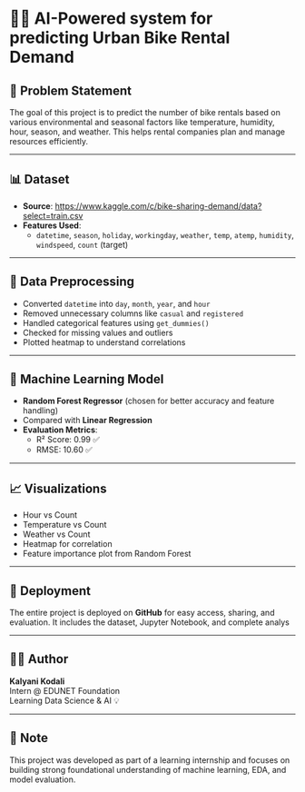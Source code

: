 # 🚴‍♀️ AI-Powered system for predicting Urban Bike Rental Demand

## 📌 Problem Statement
The goal of this project is to predict the number of bike rentals based on various environmental and seasonal factors like temperature, humidity, hour, season, and weather. This helps rental companies plan and manage resources efficiently.

---

## 📊 Dataset
- **Source**: https://www.kaggle.com/c/bike-sharing-demand/data?select=train.csv
- **Features Used**:
  - `datetime`, `season`, `holiday`, `workingday`, `weather`, `temp`, `atemp`, `humidity`, `windspeed`, `count` (target)

---

## 🧹 Data Preprocessing
- Converted `datetime` into `day`, `month`, `year`, and `hour`
- Removed unnecessary columns like `casual` and `registered`
- Handled categorical features using `get_dummies()`
- Checked for missing values and outliers
- Plotted heatmap to understand correlations

---

## 🤖 Machine Learning Model
- **Random Forest Regressor** (chosen for better accuracy and feature handling)
- Compared with **Linear Regression**
- **Evaluation Metrics**:
  - R² Score: 0.99 ✅  
  - RMSE: 10.60 ✅  

---

## 📈 Visualizations
- Hour vs Count
- Temperature vs Count
- Weather vs Count
- Heatmap for correlation
- Feature importance plot from Random Forest

---

## 🚀 Deployment
The entire project is deployed on **GitHub** for easy access, sharing, and evaluation. It includes the dataset, Jupyter Notebook, and complete analys

---

## 🙋‍♀️ Author
**Kalyani Kodali**  
Intern @ EDUNET Foundation  
Learning Data Science & AI 💡

---

## 💬 Note
This project was developed as part of a learning internship and focuses on building strong foundational understanding of machine learning, EDA, and model evaluation.

